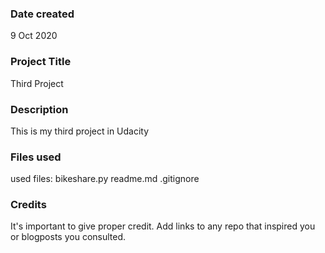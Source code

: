 ### Date created
9 Oct 2020

### Project Title
Third Project

### Description
This is my third project in Udacity

### Files used
used files: bikeshare.py
readme.md
.gitignore

### Credits
It's important to give proper credit. Add links to any repo that inspired you or blogposts you consulted.

